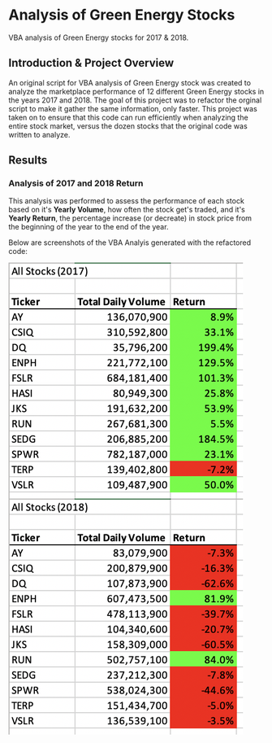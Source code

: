 # Analysis of Green Energy Stocks
  VBA analysis of Green Energy stocks for 2017 & 2018.


## Introduction & Project Overview

An original script for VBA analysis of Green Energy stock was created to analyze the marketplace performance of 12 different Green Energy stocks in the years 2017 and 2018. The goal of this project was to refactor the orginal script to make it gather the same information, only faster. This project was taken on to ensure that this code can run efficiently when analyzing the entire stock market, versus the dozen stocks that the original code was written to analyze.

## Results

### Analysis of 2017 and 2018 Return
  
  This analysis was performed to assess the performance of each stock based on it's **Yearly Volume**, how often the stock get's traded, and it's **Yearly Return**, the percentage increase (or decreate) in stock price from the beginning of the year to the end of the year.
  
  Below are screenshots of the VBA Analyis generated with the refactored code:
  
  <img align="left" src="Additional_Resources/Ticker_Analysis_2017.png">
 
 ![](Additional_Resources/Ticker_Analysis_2018.png)
 

 
  
